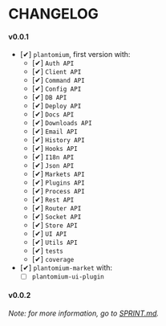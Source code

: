 # CHANGELOG

#### v0.0.1

  - [✔] `plantomium`, first version with:
    - [✔] `Auth API`
    - [✔] `Client API`
    - [✔] `Command API`
    - [✔] `Config API`
    - [✔] `DB API`
    - [✔] `Deploy API`
    - [✔] `Docs API`
    - [✔] `Downloads API`
    - [✔] `Email API`
    - [✔] `History API`
    - [✔] `Hooks API`
    - [✔] `I18n API`
    - [✔] `Json API`
    - [✔] `Markets API`
    - [✔] `Plugins API`
    - [✔] `Process API`
    - [✔] `Rest API`
    - [✔] `Router API`
    - [✔] `Socket API`
    - [✔] `Store API`
    - [✔] `UI API`
    - [✔] `Utils API`
    - [✔] `tests`
    - [✔] `coverage`
  - [✔] `plantomium-market` with:
    - [ ] `plantomium-ui-plugin`

#### v0.0.2

  




*Note: for more information, go to [SPRINT.md](./SPRINT.md).*